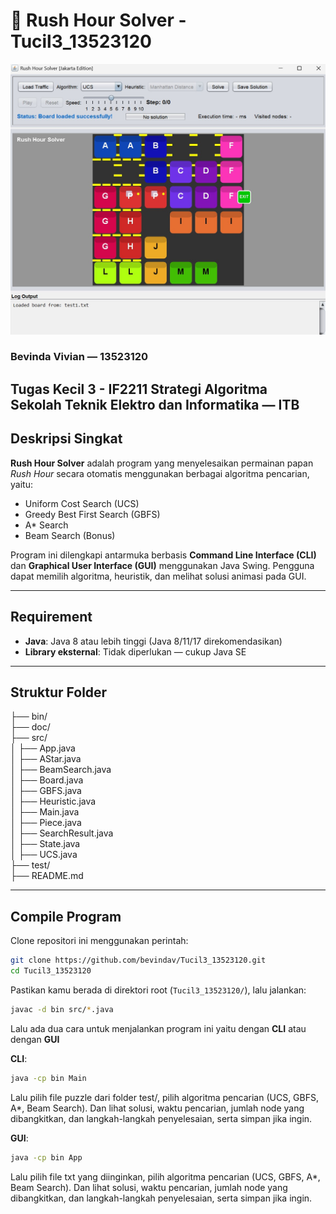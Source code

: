 # 🚗 Rush Hour Solver - Tucil3_13523120
![Tampilan GUI Rush Hour Solver](image.jpg)

### Bevinda Vivian — 13523120  
Tugas Kecil 3 - IF2211 Strategi Algoritma  
Sekolah Teknik Elektro dan Informatika — ITB
---

## Deskripsi Singkat

**Rush Hour Solver** adalah program yang menyelesaikan permainan papan _Rush Hour_ secara otomatis menggunakan berbagai algoritma pencarian, yaitu:

- Uniform Cost Search (UCS)
- Greedy Best First Search (GBFS)
- A* Search
- Beam Search (Bonus)

Program ini dilengkapi antarmuka berbasis **Command Line Interface (CLI)** dan **Graphical User Interface (GUI)** menggunakan Java Swing. Pengguna dapat memilih algoritma, heuristik, dan melihat solusi animasi pada GUI.

---

## Requirement

- **Java**: Java 8 atau lebih tinggi (Java 8/11/17 direkomendasikan)
- **Library eksternal**: Tidak diperlukan — cukup Java SE

---

## Struktur Folder
├── bin/                            
├── doc/                            
├── src/                            
│   ├── App.java                   
│   ├── AStar.java                 
│   ├── BeamSearch.java            
│   ├── Board.java                 
│   ├── GBFS.java                  
│   ├── Heuristic.java             
│   ├── Main.java                  
│   ├── Piece.java                 
│   ├── SearchResult.java          
│   ├── State.java                 
│   ├── UCS.java                   
├── test/                          
├── README.md     

---

## Compile Program

Clone repositori ini menggunakan perintah:

```sh
git clone https://github.com/bevindav/Tucil3_13523120.git
cd Tucil3_13523120
```

Pastikan kamu berada di direktori root (`Tucil3_13523120/`), lalu jalankan:

```sh
javac -d bin src/*.java
```

Lalu ada dua cara untuk menjalankan program ini yaitu dengan **CLI** atau dengan **GUI**

**CLI**:
```sh
java -cp bin Main
```
Lalu pilih file puzzle dari folder test/, pilih algoritma pencarian (UCS, GBFS, A*, Beam Search). Dan lihat solusi, waktu pencarian, jumlah node yang dibangkitkan, dan langkah-langkah penyelesaian, serta simpan jika ingin.

**GUI**:
```sh
java -cp bin App
```
Lalu pilih file txt yang diinginkan, pilih algoritma pencarian (UCS, GBFS, A*, Beam Search). Dan lihat solusi, waktu pencarian, jumlah node yang dibangkitkan, dan langkah-langkah penyelesaian, serta simpan jika ingin.
